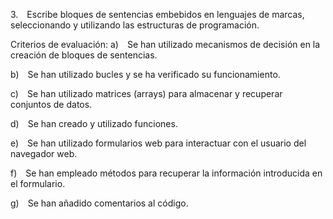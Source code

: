 3. Escribe bloques de sentencias embebidos en lenguajes de marcas, seleccionando y utilizando las estructuras de programación.

Criterios de evaluación:
a) Se han utilizado mecanismos de decisión en la creación de bloques de sentencias.

b) Se han utilizado bucles y se ha verificado su funcionamiento.

c) Se han utilizado matrices (arrays) para almacenar y recuperar conjuntos de datos.

d) Se han creado y utilizado funciones.

e) Se han utilizado formularios web para interactuar con el usuario del navegador web.

f) Se han empleado métodos para recuperar la información introducida en el formulario.

g) Se han añadido comentarios al código.